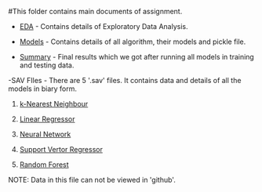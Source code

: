 #This folder contains main documents of assignment.

- [EDA](https://github.com/NortheasternUniversityADS/Assignment-3/blob/master/Main%20Assignment/EDA.ipynb) - Contains details of Exploratory Data Analysis.

- [Models](https://github.com/NortheasternUniversityADS/Assignment-3/blob/master/Main%20Assignment/Models.ipynb) - Contains details of all algorithm, their models and pickle file.

- [Summary](https://github.com/NortheasternUniversityADS/Assignment-3/blob/master/Main%20Assignment/Summarry.csv) - Final results which we got after running all models in training and testing data.


-SAV FIles - There are 5 '.sav' files. It contains data and details of all the models in biary form.

1) [k-Nearest Neighbour](https://github.com/NortheasternUniversityADS/Assignment-3/blob/master/Main%20Assignment/KNN_model.sav)

2) [Linear Regressor](https://github.com/NortheasternUniversityADS/Assignment-3/blob/master/Main%20Assignment/Linear_model.sav)

3) [Neural Network](https://github.com/NortheasternUniversityADS/Assignment-3/blob/master/Main%20Assignment/NN_model.sav)

4) [Support Vertor Regressor](https://github.com/NortheasternUniversityADS/Assignment-3/blob/master/Main%20Assignment/SVR_model.sav)

5) [Random Forest](https://github.com/NortheasternUniversityADS/Assignment-3/blob/master/Main%20Assignment/RF_model.sav)

NOTE: Data in this file can not be viewed in 'github'.
